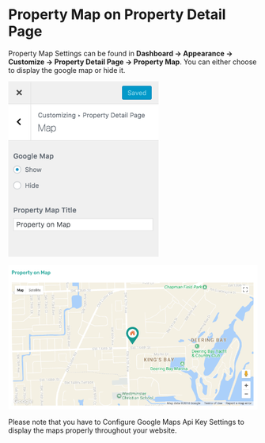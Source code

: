 # Property Map on Property Detail Page

Property Map Settings can be found in **Dashboard → Appearance → Customize → Property Detail Page → Property Map**. You can either choose to display the google map or hide it.

![Property Map on Property Detail Page](images/single-property-page/property-map.png)

![Property Map on Property Detail Page](images/single-property-page/map-on-property-page-modern.png)

Please note that you have to Configure Google Maps Api Key Settings to display the maps properly throughout your website.
